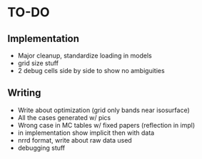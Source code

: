# TO-DO

## Implementation

- Major cleanup, standardize loading in models
- grid size stuff
- 2 debug cells side by side to show no ambiguities

## Writing
- Write about optimization (grid only bands near isosurface)
- All the cases generated w/ pics
- Wrong case in MC tables w/ fixed papers (reflection in impl)
- in implementation show implicit then with data
- nrrd format, write about raw data used
- debugging stuff


